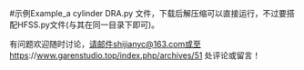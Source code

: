 #示例Example_a cylinder DRA.py 文件，下载后解压缩可以直接运行，不过要搭配HFSS.py文件(与其在同一目录下即可)。

有问题欢迎随时讨论，请邮件shijianyc@163.com或至https://www.garenstudio.top/index.php/archives/51 处评论或留言！
